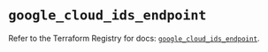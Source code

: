 # `google_cloud_ids_endpoint`

Refer to the Terraform Registry for docs: [`google_cloud_ids_endpoint`](https://registry.terraform.io/providers/hashicorp/google/6.20.0/docs/resources/cloud_ids_endpoint).
